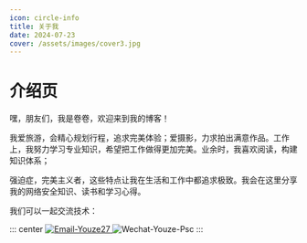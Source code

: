 ```yaml
---
icon: circle-info
title: 关于我
date: 2024-07-23
cover: /assets/images/cover3.jpg
---
```

# 介绍页

嘿，朋友们，我是卷卷，欢迎来到我的博客！

我爱旅游，会精心规划行程，追求完美体验；爱摄影，力求拍出满意作品。工作上，我努力学习专业知识，希望把工作做得更加完美。业余时，我喜欢阅读，构建知识体系；

强迫症，完美主义者，这些特点让我在生活和工作中都追求极致。我会在这里分享我的网络安全知识、读书和学习心得。

我们可以一起交流技术：


::: center
   <a href="mailto:youze27@163.com" target="_blank">
  <img src='http://badge.devlive.org/api/badge/Email/Youze27.svg?style=metallic&leftColor=%2523333&rightColor=%2523FF4040' alt='Email-Youze27' />
    </a>
<img src='http://badge.devlive.org/api/badge/Wechat/Youze-Psc.svg?style=metallic&leftColor=%2523333' alt='Wechat-Youze-Psc' />
:::
